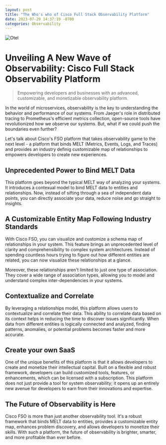 ```yaml
---
layout: post
title: "The Who's who of Cisco Full Stack Observability Platform"
date: 2023-07-29 14:37:19 -0700
categories: Observability
---
```


![Otel](/assets/img/FSO.png)

# Unveiling A New Wave of Observability: Cisco Full Stack Observability Platform

> Empowering developers and businesses with an advanced, customizable, and monetizable observability platform.

In the world of microservices, observability is the key to understanding the behavior and performance of our systems. From Jaeger's role in distributed tracing to Prometheus's efficient metrics collection, open-source tools have revolutionized how we observe our systems. But, what if we could push the boundaries even further?

Let's talk about Cisco's FSO platform that takes observability game to the next level - a platform that binds MELT (Metrics, Events, Logs, and Traces) and provides an industry definig customizable map of relationships to empowers developers to create new experiences.

## Unprecedented Power to Bind MELT Data

This platform goes beyond the typical MELT way of analyzing your systems. It introduces a contexual model to bind MELT data to entities and relationships. Now, instead of sifting through a sea of independent data points, you can directly associate your data, reduce noise and go straight to insights.

## A Customizable Entity Map Following Industry Standards

With Cisco FSO, you can visualize and customize a schema map of relationships in your system. This feature brings an unprecedented level of clarity and comprehensibility to complex system architectures. Instead of spending countless hours trying to figure out how different entities are related, you can now visualize these relationships at a glance.

Moreover, these relationships aren't limited to just one type of association. They cover a wide range of association types, allowing you to model and understand complex inter-dependencies in your systems.

## Contextualize and Correlate

By leveraging a relationships model, this platform allows users to contextualize and correlate their data. This ability to correlate data based on its context helps in reducing the time to discover issues significantly. When data from different entities is logically connected and analyzed, finding patterns, anomalies, or potential problems becomes faster and more accurate.

## Create your own SaaS

One of the unique benefits of this platform is that it allows developers to create and monetize their intellectual capital. Built on a flexible and robust framework, developers can build customized tools, features, or enhancements, which can be licensed with a subscription. This platform does not just provide a tool for system observability; it opens up an entirely new avenue for developers to earn from their innovations and expertise.

## The Future of Observability is Here

Cisco FSO is more than just another observability tool. It's a robust framework that binds MELT data to entities, provides a customizable entity map, enhances problem discovery, and allows developers to monetize their skills. With such a platform, the future of observability is brighter, smarter, and more profitable than ever before.
